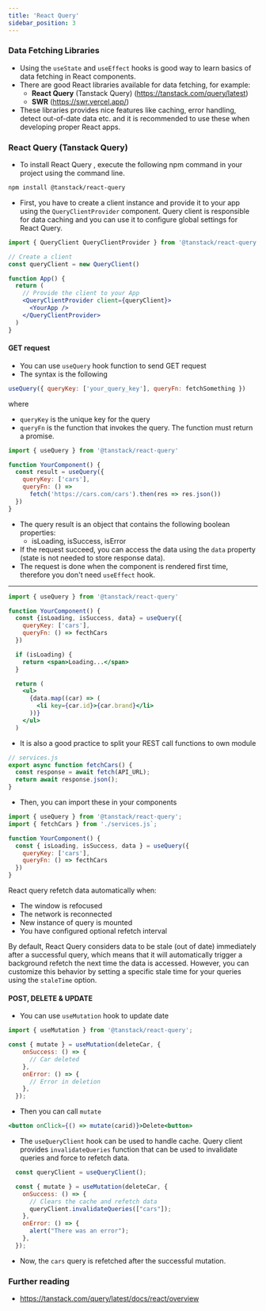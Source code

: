 ```yaml
---
title: 'React Query'
sidebar_position: 3
---
```

### Data Fetching Libraries
- Using the `useState` and `useEffect` hooks is good way to learn basics of data fetching in React components.
- There are good React libraries available for data fetching, for example:
  - **React Query** (Tanstack Query) (https://tanstack.com/query/latest)
  - **SWR** (https://swr.vercel.app/)
- These libraries provides nice features like caching, error handling, detect out-of-date data etc. and it is recommended to use these when developing proper React apps.

### React Query (Tanstack Query)
- To install React Query , execute the following npm command in your project using the command line.
```bash
npm install @tanstack/react-query
```
- First, you have to create a client instance and provide it to your app using the `QueryClientProvider` component. Query client is responsible for data caching and you can use it to configure global settings for React Query.

```jsx
import { QueryClient QueryClientProvider } from '@tanstack/react-query'

// Create a client
const queryClient = new QueryClient()

function App() {
  return (
    // Provide the client to your App
    <QueryClientProvider client={queryClient}>
      <YourApp />
    </QueryClientProvider>
  )
}
```
#### GET request
- You can use `useQuery` hook function to send GET request
- The syntax is the following
```js
useQuery({ queryKey: ['your_query_key'], queryFn: fetchSomething })
```
where
  - `queryKey` is the unique key for the query  
  - `queryFn` is the function that invokes the query. The function must return a promise. 
```js
import { useQuery } from '@tanstack/react-query'

function YourComponent() {
  const result = useQuery({
    queryKey: ['cars'], 
    queryFn: () =>  
      fetch('https://cars.com/cars').then(res => res.json())
  })
}
```
- The query result is an object that contains the following boolean properties:
  - isLoading, isSuccess, isError
- If the request succeed, you can access the data using the `data` property (state is not needed to store response data).
- The request is done when the component is rendered first time, therefore you don't need `useEffect` hook.
---
```jsx
import { useQuery } from '@tanstack/react-query'

function YourComponent() {
  const {isLoading, isSuccess, data} = useQuery({
    queryKey: ['cars'], 
    queryFn: () => fecthCars
  })

  if (isLoading) {
    return <span>Loading...</span>
  }

  return (
    <ul>
      {data.map((car) => (
        <li key={car.id}>{car.brand}</li>
      ))}
    </ul>
  )
```
- It is also a good practice to split your REST call functions to own module
```js
// services.js
export async function fetchCars() {
  const response = await fetch(API_URL);
  return await response.json();
}
```
- Then, you can import these in your components
```js
import { useQuery } from '@tanstack/react-query';
import { fetchCars } from './services.js`;

function YourComponent() {
  const { isLoading, isSuccess, data } = useQuery({
    queryKey: ['cars'], 
    queryFn: () => fecthCars
  })
}
```
React query refetch data automatically when:
- The window is refocused
- The network is reconnected
- New instance of query is mounted
- You have configured optional refetch interval

By default, React Query considers data to be stale (out of date) immediately after a successful query, which means that it will automatically trigger a background refetch the next time the data is accessed. However, you can customize this behavior by setting a specific stale time for your queries using the `staleTime` option.

#### POST, DELETE & UPDATE
- You can use `useMutation` hook to update date
```js
import { useMutation } from '@tanstack/react-query';

const { mutate } = useMutation(deleteCar, {
    onSuccess: () => {
      // Car deleted
    },
    onError: () => {
      // Error in deletion
    },
  });
```
- Then you can call `mutate`
```jsx
<button onClick={() => mutate(carid)}>Delete<button>
```
- The `useQueryClient` hook can be used to handle cache. Query client provides `invalidateQueries` function that can be used to invalidate queries and force to refetch data.
```js
  const queryClient = useQueryClient();

  const { mutate } = useMutation(deleteCar, {
    onSuccess: () => {
      // Clears the cache and refetch data
      queryClient.invalidateQueries(["cars"]);
    },
    onError: () => {
      alert("There was an error");
    },
  });

```
- Now, the `cars` query is refetched after the successful mutation.

### Further reading
- https://tanstack.com/query/latest/docs/react/overview